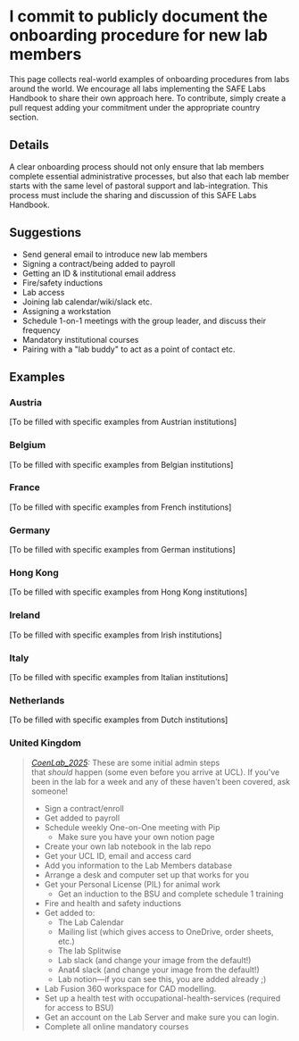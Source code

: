 # I commit to publicly document the onboarding procedure for new lab members

This page collects real-world examples of onboarding procedures from labs around the world. We encourage all labs implementing the SAFE Labs Handbook to share their own approach here. To contribute, simply create a pull request adding your commitment under the appropriate country section.

## Details
A clear onboarding process should not only ensure that lab members complete essential administrative processes, but also that each lab member starts with the same level of pastoral support and lab-integration. This process must include the sharing and discussion of this SAFE Labs Handbook.

## Suggestions
- Send general email to introduce new lab members
- Signing a contract/being added to payroll
- Getting an ID & institutional email address
- Fire/safety inductions
- Lab access
- Joining lab calendar/wiki/slack etc.
- Assigning a workstation
- Schedule 1-on-1 meetings with the group leader, and discuss their frequency
- Mandatory institutional courses
- Pairing with a "lab buddy" to act as a point of contact etc.

## Examples

### Austria
[To be filled with specific examples from Austrian institutions]

### Belgium
[To be filled with specific examples from Belgian institutions]

### France
[To be filled with specific examples from French institutions]

### Germany
[To be filled with specific examples from German institutions]

### Hong Kong
[To be filled with specific examples from Hong Kong institutions]

### Ireland
[To be filled with specific examples from Irish institutions]

### Italy
[To be filled with specific examples from Italian institutions]

### Netherlands
[To be filled with specific examples from Dutch institutions]

### United Kingdom
>_[CoenLab_2025](https://coen-lab.com/):_ These are some initial admin steps that *should* happen (some even before you arrive at UCL). If you've been in the lab for a week and any of these haven't been covered, ask someone!
>
>- Sign a contract/enroll
>- Get added to payroll
>- Schedule weekly One-on-One meeting with Pip
 >   - Make sure you have your own notion page
>- Create your own lab notebook in the lab repo
>- Get your UCL ID, email and access card
>- Add you information to the Lab Members database
>- Arrange a desk and computer set up that works for you
>- Get your Personal License (PIL) for animal work
>    - Get an induction to the BSU and complete schedule 1 training
>- Fire and health and safety inductions
>- Get added to:
 >   - The Lab Calendar
 >   - Mailing list (which gives access to OneDrive, order sheets, etc.)
 >   - The lab Splitwise
 >   - Lab slack (and change your image from the default!)
 >   - Anat4 slack (and change your image from the default!)
 >   - Lab notion—if you can see this, you are added already ;)
 >  - Lab Fusion 360 workspace for CAD modelling.
>- Set up a health test with occupational-health-services (required for access to BSU)
>- Get an account on the Lab Server and make sure you can login.
>- Complete all online mandatory courses